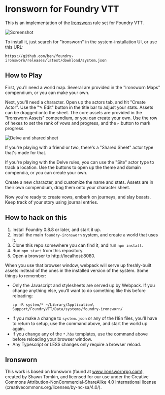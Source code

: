 # Ironsworn for Foundry VTT

This is an implementation of the [Ironsworn](https://www.ironswornrpg.com/) rule set for Foundry VTT.


![Screenshot](https://user-images.githubusercontent.com/39902/126507113-139e395e-304d-440e-80f4-6d4eb87cd1a2.png)

To install it, just search for "ironsworn" in the system-installation UI, or use this URL:

```
https://github.com/ben/foundry-ironsworn/releases/latest/download/system.json
```

## How to Play
First, you'll need a world map.
Several are provided in the "Ironsworn Maps" compendium, or you can make your own.

Next, you'll need a character.
Open up the actors tab, and hit "Create Actor".
Use the "✎ Edit" button in the title bar to adjust your stats.
Assets can be dragged onto the sheet.
The core assets are provided in the "Ironsworn Assets" compendium, or you can create your own.
Use the row of hexes to set the rank of vows and progress, and the `▸` button to mark progress.

![Delve and shared sheet](https://user-images.githubusercontent.com/39902/126508523-fd9016ef-2206-476b-80a8-c29a99313239.png)

If you're playing with a friend or two, there's a "Shared Sheet" actor type that's made for that.

If you're playing with the Delve rules, you can use the "Site" actor type to track a location.
Use the buttons to open up the theme and domain compendia, or you can create your own.

Create a new character, and customize the name and stats.
Assets are in their own compendium, drag them onto your character sheet.

Now you're ready to create vows, embark on journeys, and slay beasts.
Keep track of your story using journal entries.

## How to hack on this

1. Install Foundry 0.8.8 or later, and start it up.
2. Install the main `foundry-ironsworn` system, and create a world that uses it.
3. Clone this repo somewhere you can find it, and run `npm install`.
4. Run `npm start` from this repository.
5. Open a browser to http://localhost:8080.

When you use that browser window, webpack will serve up freshly-built assets instead of the ones in the installed version of the system.
Some things to remember:

* Only the Javascript and stylesheets are served up by Webpack. If you change anything else, you'll want to do something like this before reloading:
  ```
  cp -R system/* ~/Library/Application\ Support/FoundryVTT/Data/systems/foundry-ironsworn/
  ```
* If you make a change to `system.json` or any of the I18n files, you'll have to return to setup, use the command above, and start the world up again.
* If you change any of the `*.hbs` templates, use the command above before reloading your browser window.
* Any Typescript or LESS changes only require a browser reload.

## Ironsworn

This work is based on Ironsworn (found at www.ironswornrpg.com), created by Shawn Tomkin, and licensed for our use under the Creative Commons Attribution-NonCommercial-ShareAlike 4.0 International license  (creativecommons.org/licenses/by-nc-sa/4.0/).
